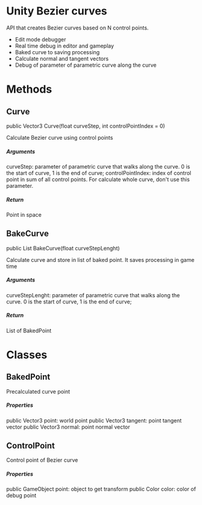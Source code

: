 # Unity Bezier curves
API that creates Bezier curves based on N control points.

- Edit mode debugger
- Real time debug in editor and gameplay
- Baked curve to saving processing
- Calculate normal and tangent vectors
- Debug of parameter of parametric curve along the curve


# Methods

## Curve
public Vector3 Curve(float curveStep, int controlPointIndex = 0)

Calculate Bezier curve using control points

##### Arguments
curveStep: parameter of parametric curve that walks along the curve. 0 is the start of curve, 1 is the end of curve;
controlPointIndex: index of control point in sum of all control points. For calculate whole curve, don't use this parameter.


##### Return
Point in space


## BakeCurve
public List<BakedPoint> BakeCurve(float curveStepLenght)

Calculate curve and store in list of baked point. It saves processing in game time

##### Arguments
curveStepLenght: parameter of parametric curve that walks along the curve. 0 is the start of curve, 1 is the end of curve;


##### Return
List of BakedPoint

# Classes

## BakedPoint
Precalculated curve point

##### Properties

public Vector3 point: world point
public Vector3 tangent: point tangent vector
public Vector3 normal: point normal vector


## ControlPoint
Control point of Bezier curve

##### Properties

public GameObject point: object to get transform
public Color color: color of debug point
